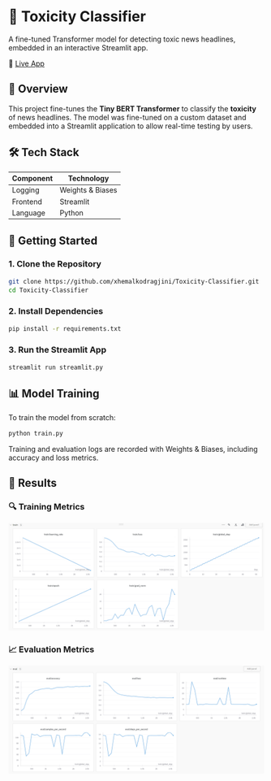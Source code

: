 # 🧪 Toxicity Classifier

A fine-tuned Transformer model for detecting toxic news headlines, embedded in an interactive Streamlit app.

🔗 [Live App](https://toxicity-classifier.streamlit.app)

## 🧠 Overview

This project fine-tunes the **Tiny BERT Transformer** to classify the **toxicity** of news headlines. The model was fine-tuned on a custom dataset and embedded into a Streamlit application to allow real-time testing by users.

## 🛠 Tech Stack

| Component     | Technology                     |
|---------------|---------------------------------|
| Logging       | Weights & Biases               |
| Frontend      | Streamlit                      |
| Language      | Python                         |

## 🚀 Getting Started

### 1. Clone the Repository

```bash
git clone https://github.com/xhemalkodragjini/Toxicity-Classifier.git
cd Toxicity-Classifier
```

### 2. Install Dependencies

```bash
pip install -r requirements.txt
```

### 3. Run the Streamlit App

```bash
streamlit run streamlit.py
```

## 📊 Model Training
To train the model from scratch:

```bash
python train.py
```

Training and evaluation logs are recorded with Weights & Biases, including accuracy and loss metrics.


## 🧪 Results

### 🔍 Training Metrics
![Training Metrics](train_sc.png)

### 📈 Evaluation Metrics
![Evaluation Metrics](eval_sc.png)

